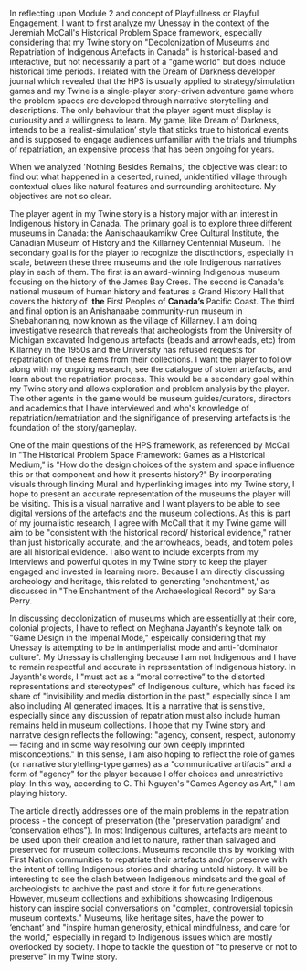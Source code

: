 In reflecting upon Module 2 and concept of Playfullness or Playful Engagement, I want to first analyze my Unessay in the context of the Jeremiah McCall's Historical Problem Space framework, especially considering that my Twine story on "Decolonization of Museums and Repatriation of Indigenous Artefacts in Canada" is historical-based and interactive, but not necessarily a part of a "game world" but does include historical time periods. I related with the Dream of Darkness developer journal which revealed that the HPS is usually applied to strategy/simulation games and my Twine is a single-player story-driven adventure game where the problem spaces are developed through narrative storytelling and descriptions. The only behaviour that the player agent must display is curiousity and a willingness to learn. 
My game, like Dream of Darkness, intends to be a ‘realist-simulation’ style that sticks true to historical events and is supposed to engage audiences unfamiliar with the trials and triumphs of repatriation, an expensive process that has been ongoing for years.

When we analyzed 'Nothing Besides Remains,' the objective was clear: to find out what happened in a deserted, ruined, unidentified village through contextual clues like natural features 
and surrounding architecture. My objectives are not so clear. 

The player agent in my Twine story is a history major with an interest in Indigenous history in Canada. The primary goal is to explore three different museums in Canada: the Aanischaaukamikw Cree Cultural Institute, the Canadian Museum of History and the Killarney Centennial Museum. The secondary goal is for the player to recognize the disctinctions, especially in scale, between these three museums and the role Indigenous narratives play in each of them. The first is an award-winning Indigenous museum focusing on the history of the James Bay Crees. The second is Canada's national museum of human history and features a Grand History Hall that covers the history of  **the** First Peoples of **Canada’s** Pacific Coast. The third and final option is an Anishanaabe community-run museum in Shebahonaning, now known as the village of Killarney. I am doing investigative research that reveals that archeologists from the University of Michigan excavated Indigenous artefacts (beads and arrowheads, etc) from Killarney in the 1950s and the University has refused requests for repatriation of these items from their collections. I want the player to follow along with my ongoing research, see the catalogue of stolen artefacts, and learn about the repatriation process. This would be a secondary goal within my Twine story and allows exploration and problem analysis by the player.  The other agents in the game would be museum guides/curators, directors and academics that I have interviewed and who's knowledge of repatriation/rematriation and the signifigance of preserving artefacts is the foundation of the story/gameplay. 

One of the main questions of the HPS framework, as referenced by McCall in "The Historical Problem Space Framework: Games as a Historical Medium," is "How do the design choices of the system and space influence this or that component and how it presents history?" By incorporating visuals through linking Mural and hyperlinking images into my Twine story, I hope to present an accurate representation of the museums the player will be visiting. This is a visual narrative and I want players to be able to see digital versions of the artefacts and the museum collections. As this is part of my journalistic research, I agree with McCall that it my Twine game will aim to be "consistent with the historical record/ historical evidence," rather than just historically accurate, and the arrowheads, beads, and totem poles are all historical evidence. I also want to include excerpts from my interviews and powerful quotes in my Twine story to keep the player engaged and invested in learning more. Because I am directly discussing archeology and heritage, this related to generating 'enchantment,' as discussed in "The Enchantment of the Archaeological Record" by Sara Perry. 

In discussing decolonization of museums which are essentially at their core, colonial projects, I have to reflect on Meghana Jayanth's keynote talk on "Game Design in the Imperial Mode," espeically considering that my Unessay is attempting to be in antimperialist mode and anti-"dominator culture". My Unessay is challenging because I am not Indigenous and I have to remain respectful and accurate in representation of Indigenous history. In Jayanth's words, I "must act as a “moral corrective” to the distorted representations and stereotypes" of Indigenous culture, which has faced its share of "invisibility and media distortion in the past," especially since I am also including AI generated images. It is a narrative that is sensitive, especially since any discussion of repatriation must also include human remains held in museum collections. I hope that my Twine story and narratve design reflects the following: "agency, consent, respect, autonomy — facing and in some way resolving our own deeply imprinted misconceptions." In this sense, I am also hoping to reflect the role of games (or narrative storytelling-type games) as a "communicative artifacts" and a form of "agency" for the player because I offer choices  and unrestrictive play. In this way, according to C. Thi Nguyen's "Games Agency as Art," I am playing history.

The article directly addresses one of the main problems in the repatriation process - the concept of preservation (the "preservation paradigm’ and ‘conservation ethos"). In most Indigenous cultures, artefacts are meant to be used upon their creation and let to nature, rather than salvaged and preserved for museum collections. Museums reconcile this by working with First Nation communities to repatriate their artefacts and/or preserve with the intent of telling Indigenous stories and sharing untold history. It will be interesting to see the clash between Indigenous mindsets and the goal of archeologists to archive the past and store it for future generations. However, museum collections and exhibitions showcasing Indigenous history can inspire social conversations on "complex, controversial topicsin museum contexts." Museums, like heritage sites, have the power to ‘enchant’ and "inspire human generosity, ethical mindfulness, and care for the world," especially in regard to Indigenous issues which are mostly overlooked by society. I hope to tackle the question of "to preserve or not to preserve" in my Twine story. 









